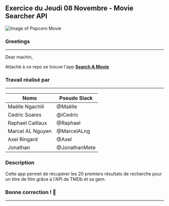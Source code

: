 ## Exercice du Jeudi 08 Novembre - Movie Searcher API
![Image of Popcorn Movie](https://banner2.kisspng.com/20180420/vzq/kisspng-popcorn-cinema-film-reel-clip-art-5ad9be6a7efce5.7312440715242194985202.jpg)

### Greetings
--------------------------------------------------
Dear machin,

Attaché à ce repo se trouve l'app <strong>[Search A Movie](https://search-a-movie.herokuapp.com/)</strong>


### Travail réalisé par
--------------------------------------------------
Noms | Pseudo Slack
------------ | -------------
Maëlle Ngachili|@Maëlle
Cedric Soares|@iCedric
Raphael Caillaux|@Raphael
Marcel AL Nguyen|@MarcelALng
Axel Ringard|@Axel
Jonathan |@JonathanMete


### Description

Cette app permet de récupérer les 20 premiers résultats de recherche pour un titre de film grâce à l'API de TMDb et sa gem.

### Bonne correction ! :poop:
--------------------------------------------------
